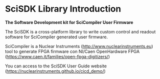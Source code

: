 #  SciSDK Library Introduction 
<b> The Software Development kit for SciCompiler User Firmware </b>


The SciSDK is a cross-platform library to write custom control and readout software for SciCompiler generated user firmware.

SciCompiler is a Nuclear Instruments (http://www.nuclearinstruments.eu) tool to generate FPGA firmware con NI/Caen OpenHardware FPGA (https://www.caen.it/families/open-fpga-digitizers/)


You can access to the SciSDK User Guide website (https://nuclearinstruments.github.io/cicd_demo/)